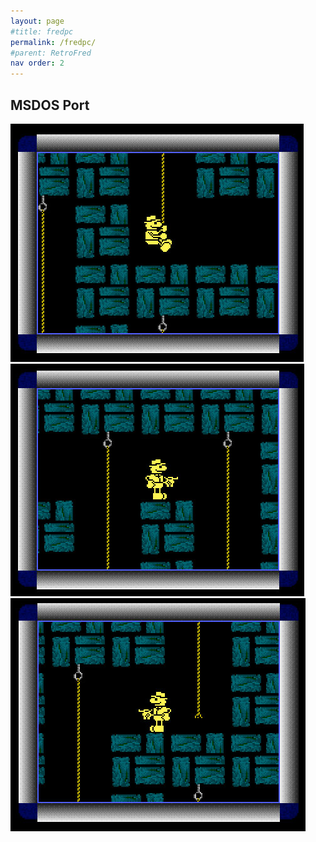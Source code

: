 ```yaml
---
layout: page
#title: fredpc
permalink: /fredpc/
#parent: RetroFred
nav order: 2
---
```



MSDOS Port
--------------------

![Screenshot](/assets/images/FredPC/Captura_01.jpg)
![Screenshot](/assets/images/FredPC/Captura_02.jpg)
![Screenshot](/assets/images/FredPC/Captura_03.jpg)